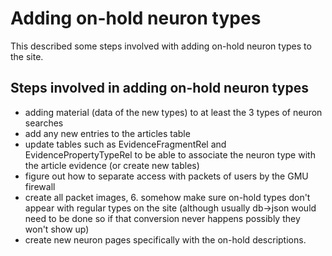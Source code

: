 Adding on-hold neuron types
=============================

This described some steps involved with adding on-hold neuron types to the site.

Steps involved in adding on-hold neuron types
----------------
* adding material (data of the new types) to at least the 3 types of neuron searches
* add any new entries to the articles table 
* update tables such as EvidenceFragmentRel and EvidencePropertyTypeRel to be able to associate the neuron type with the article evidence (or create new tables)
* figure out how to separate access with packets of users by the GMU firewall
* create all packet images, 6. somehow make sure on-hold types don't appear with regular types on the site (although usually db->json would need to be done so if that conversion never happens possibly they won't show up)
* create new neuron pages specifically with the on-hold descriptions.
